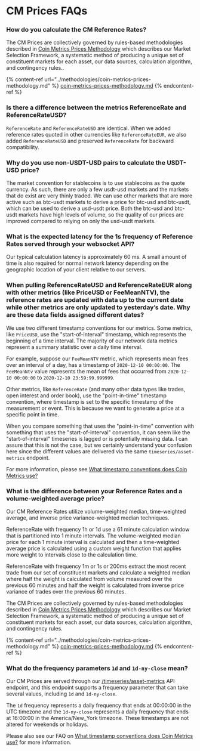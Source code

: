 # CM Prices FAQs

### **How do you calculate the CM Reference Rates?**

The CM Prices are collectively governed by rules-based methodologies described in [Coin Metrics Prices Methodology](https://docs.coinmetrics.io/market-data/methodologies/coin-metrics-prices-methodology) which describes our Market Selection Framework, a systematic method of producing a unique set of constituent markets for each asset, our data sources, calculation algorithm, and contingency rules..

{% content-ref url="../methodologies/coin-metrics-prices-methodology.md" %}
[coin-metrics-prices-methodology.md](../methodologies/coin-metrics-prices-methodology.md)
{% endcontent-ref %}

### **Is there a difference between the metrics ReferenceRate and ReferenceRateUSD?**

`ReferenceRate` and `ReferenceRateUSD` are identical. When we added reference rates quoted in other currencies like `ReferenceRateEUR`, we also added `ReferenceRateUSD` and preserved `ReferenceRate` for backward compatibility.

### **Why do you use non-USDT-USD pairs to calculate the USDT-USD price?**

The market convention for stablecoins is to use stablecoins as the quote currency. As such, there are only a few usdt-usd markets and the markets that do exist are very thinly traded. We can use other markets that are more active such as btc-usdt markets to derive a price for btc-usd and btc-usdt, which can be used to derive a usd-usdt price. Both the btc-usd and btc-usdt markets have high levels of volume, so the quality of our prices are improved compared to relying on only the usd-usdt markets.

### **What is the expected latency for the 1s frequency of Reference Rates served through your websocket API?**

Our typical calculation latency is approximately 60 ms. A small amount of time is also required for normal network latency depending on the geographic location of your client relative to our servers.

### **When pulling ReferenceRateUSD and ReferenceRateEUR along with other metrics (like PriceUSD or FeeMeanNTV), the reference rates are updated with data up to the current date while other metrics are only updated to yesterday’s date. Why are these data fields assigned different dates?**

We use two different timestamp conventions for our metrics. Some metrics, like `PriceUSD`, use the "start-of-interval" timestamp, which represents the beginning of a time interval. The majority of our network data metrics represent a summary statistic over a daily time interval.

For example, suppose our `FeeMeanNTV` metric, which represents mean fees over an interval of a day, has a timestamp of `2020-12-10 00:00:00`. The `FeeMeanNtv` value represents the mean of fees that occurred from `2020-12-10 00:00:00` to `2020-12-10 23:59:99.999999`.

Other metrics, like `ReferenceRate` (and many other data types like trades, open interest and order book), use the "point-in-time" timestamp convention, where timestamp is set to the specific timestamp of the measurement or event. This is because we want to generate a price at a specific point in time.

When you compare something that uses the "point-in-time" convention with something that uses the "start-of-interval" convention, it can seem like the "start-of-interval" timeseries is lagged or is potentially missing data. I can assure that this is not the case, but we certainly understand your confusion here since the different values are delivered via the same `timeseries/asset-metrics` endpoint.

For more information, please see [What timestamp conventions does Coin Metrics use?](https://docs.coinmetrics.io/market-data/market-data-faqs#what-timestamp-conventions-does-coin-metrics-use)

### **What is the difference between your Reference Rates and a volume-weighted average price?**

Our CM Reference Rates utilize volume-weighted median, time-weighted average, and inverse price variance-weighted median techniques.

ReferenceRate with frequency 1h or 1d use a 61 minute calculation window that is partitioned into 1 minute intervals. The volume-weighted median price for each 1 minute interval is calculated and then a time-weighted average price is calculated using a custom weight function that applies more weight to intervals close to the calculation time.

ReferenceRate with frequency 1m or 1s or 200ms extract the most recent trade from our set of constituent markets and calculate a weighted median where half the weight is calculated from volume measured over the previous 60 minutes and half the weight is calculated from inverse price variance of trades over the previous 60 minutes.

The CM Prices are collectively governed by rules-based methodologies described in [Coin Metrics Prices Methodology](https://docs.coinmetrics.io/market-data/methodologies/coin-metrics-prices-methodology) which describes our Market Selection Framework, a systematic method of producing a unique set of constituent markets for each asset, our data sources, calculation algorithm, and contingency rules.

{% content-ref url="../methodologies/coin-metrics-prices-methodology.md" %}
[coin-metrics-prices-methodology.md](../methodologies/coin-metrics-prices-methodology.md)
{% endcontent-ref %}

### What do the frequency parameters `1d` and `1d-ny-close` mean?

Our CM Prices are served through our [/timeseries/asset-metrics](https://docs.coinmetrics.io/api/v4/#tag/Timeseries/operation/getTimeseriesAssetMetrics) API endpoint, and this endpoint supports a frequency parameter that can take several values, including `1d` and `1d-ny-close`.

The `1d` frequency represents a daily frequency that ends at 00:00:00 in the UTC timezone and the `1d-ny-close` represents a daily frequency that ends at 16:00:00 in the America/New\_York timezone. These timestamps are not altered for weekends or holidays.

Please also see our FAQ on [What timestamp conventions does Coin Metrics use?](https://docs.coinmetrics.io/market-data/market-data-faqs#what-timestamp-conventions-does-coin-metrics-use) for more information.
